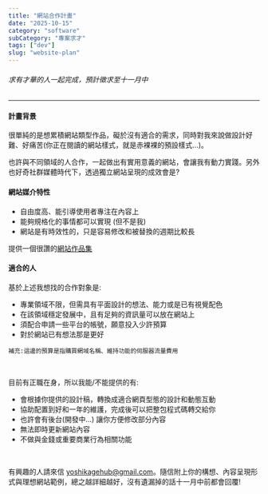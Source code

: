 ```yaml
---
title: "網站合作計畫"
date: "2025-10-15"
category: "software"
subCategory: "專案求才"
tags: ["dev"]
slug: "website-plan"
---
```

###### 求有才華的人一起完成，預計徵求至十一月中
---

#### 計畫背景

很單純的是想累積網站類型作品，礙於沒有適合的需求，同時對我來說做設計好難、好痛苦(你正在閱讀的網站樣式，就是赤裸裸的預設樣式...)。

也許與不同領域的人合作，一起做出有實用意義的網站，會讓我有動力實踐。另外也好奇社群媒體時代下，透過獨立網站呈現的成效會是?

#### 網站媒介特性

- 自由度高、能引導使用者專注在內容上
- 能夠規格化的事情都可以實現 (但不是我)
- 網站是有時效性的，只是容易修改和被替換的週期比較長

提供一個很讚的[網站作品集](https://www.footer.design/)

#### 適合的人

基於上述我想找的合作對象是:

- 專業領域不限，但需具有平面設計的想法、能力或是已有視覺配色
- 在該領域穩定發展中，且有足夠的資訊量可以放在網站上
- 須配合申請一些平台的帳號，願意投入少許預算
- 對於網站已有想法那是更好

`補充:這邊的預算是指購買網域名稱、維持功能的伺服器流量費用`

<br>

目前有正職在身，所以我能/不能提供的有:

- 會根據你提供的設計稿，轉換成適合網頁型態的設計和動態互動
- 協助配置到好和一年的維護，完成後可以把整包程式碼轉交給你
- 也許會有後台(開發中...) 讓你方便修改部分內容
- 無法即時更新網站內容
- 不做與金錢或重要商業行為相關功能

<br>

有興趣的人請來信 yoshikagehub@gmail.com。隨信附上你的構想、內容呈現形式與理想網站範例，總之越詳細越好，沒有遺漏掉的話十一月中前都會回覆!
